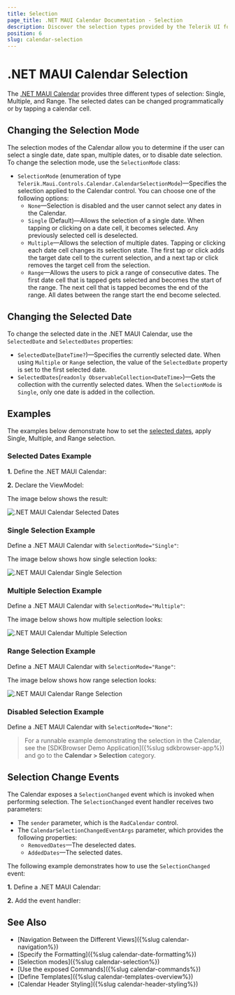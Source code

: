 ```yaml
---
title: Selection
page_title: .NET MAUI Calendar Documentation - Selection
description: Discover the selection types provided by the Telerik UI for .NET MAUI Calendar control, and learn how to configure them.
position: 6
slug: calendar-selection
---
```


# .NET MAUI Calendar Selection

The <a href="https://www.telerik.com/maui-ui/calendar" target="_blank">.NET MAUI Calendar</a> provides three different types of selection: Single, Multiple, and Range. The selected dates can be changed programmatically or by tapping a calendar cell.

## Changing the Selection Mode

The selection modes of the Calendar allow you to determine if the user can select a single date, date span, multiple dates, or to disable date selection. To change the selection mode, use the `SelectionMode` class:

* `SelectionMode` (enumeration of type `Telerik.Maui.Controls.Calendar.CalendarSelectionMode`)&mdash;Specifies the selection applied to the Calendar control. You can choose one of the following options:
	* `None`&mdash;Selection is disabled and the user cannot select any dates in the Calendar.
	* `Single` (Default)&mdash;Allows the selection of a single date. When tapping or clicking on a date cell, it becomes selected. Any previously selected cell is deselected.
	* `Multiple`&mdash;Allows the selection of multiple dates. Tapping or clicking each date cell changes its selection state. The first tap or click adds the target date cell to the current selection, and a next tap or click removes the target cell from the selection.
	* `Range`&mdash;Allows the users to pick a range of consecutive dates. The first date cell that is tapped gets selected and becomes the start of the range. The next cell that is tapped becomes the end of the range. All dates between the range start the end become selected.

## Changing the Selected Date

To change the selected date in the .NET MAUI Calendar, use the `SelectedDate` and `SelectedDates` properties:

* `SelectedDate`(`DateTime?`)&mdash;Specifies the currently selected date. When using `Multiple` or `Range` selection, the value of the `SelectedDate` property is set to the first selected date.
* `SelectedDates`(`readonly ObservableCollection<DateTime>`)&mdash;Gets the collection with the currently selected dates. When the `SelectionMode` is `Single`, only one date is added in the collection.

## Examples

The examples below demonstrate how to set the [selected dates](#selected-dates-example), apply Single, Multiple, and Range selection.

### Selected Dates Example

**1.** Define the .NET MAUI Calendar:

<snippet id='calendar-selection-properties'/>

**2.** Declare the ViewModel:

<snippet id='calendar-selection-viewmodel'/>

The image below shows the result:

![.NET MAUI Calendar Selected Dates](images/calendar-selected-dates.png)

### Single Selection Example

Define a .NET MAUI Calendar with `SelectionMode="Single"`:

<snippet id='calendar-single-selection'/>

The image below shows how single selection looks:

![.NET MAUI Calendar Single Selection](images/calendar-single-selection-all.png)

### Multiple Selection Example

Define a .NET MAUI Calendar with `SelectionMode="Multiple"`:

<snippet id='calendar-multiple-selection'/>

The image below shows how multiple selection looks:

![.NET MAUI Calendar Multiple Selection](images/calendar-multiple-selection.png)

### Range Selection Example

Define a .NET MAUI Calendar with `SelectionMode="Range"`:

<snippet id='calendar-range-selection'/>

The image below shows how range selection looks: 

![.NET MAUI Calendar Range Selection](images/calendar-range-selection.png)

### Disabled Selection Example

Define a .NET MAUI Calendar with `SelectionMode="None"`:

<snippet id='calendar-disabled-selection'/>

> For a runnable example demonstrating the selection in the Calendar, see the [SDKBrowser Demo Application]({%slug sdkbrowser-app%}) and go to the **Calendar > Selection** category.

## Selection Change Events

The Calendar exposes a `SelectionChanged` event which is invoked when performing selection. The `SelectionChanged` event handler receives two parameters:

* The `sender` parameter, which is the `RadCalendar` control.
* The `CalendarSelectionChangedEventArgs` parameter, which provides the following properties:
	* `RemovedDates`&mdash;The deselected dates.
	* `AddedDates`&mdash;The selected dates.

The following example demonstrates how to use the `SelectionChanged` event:

**1.** Define a .NET MAUI Calendar:

<snippet id='calendar-selection-event'/>

**2.** Add the event handler:

<snippet id='calendar-selection-changed-event'/>

## See Also

- [Navigation Between the Different Views]({%slug calendar-navigation%})
- [Specify the Formatting]({%slug calendar-date-formatting%})
- [Selection modes]({%slug calendar-selection%})
- [Use the exposed Commands]({%slug calendar-commands%})
- [Define Templates]({%slug calendar-templates-overview%})
- [Calendar Header Styling]({%slug calendar-header-styling%})